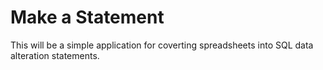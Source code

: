 Make a Statement
================

This will be a simple application for coverting spreadsheets into SQL data alteration statements.